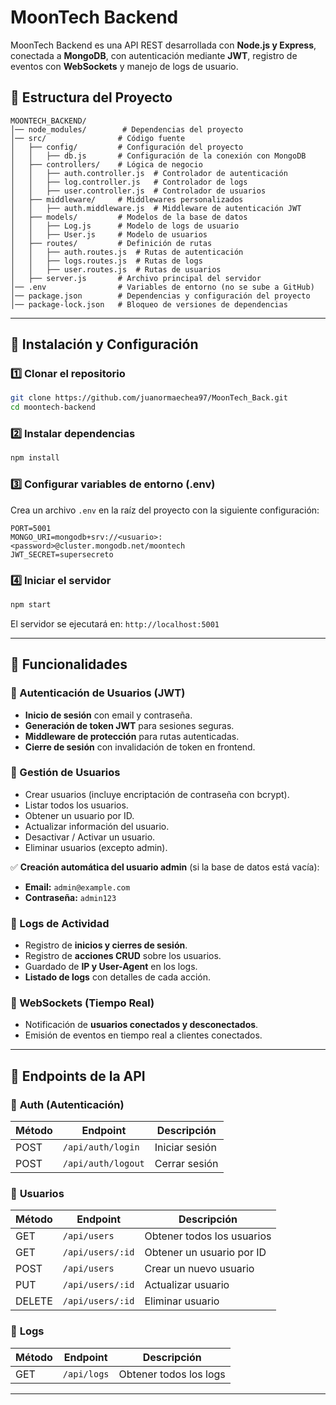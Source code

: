 # MoonTech Backend

MoonTech Backend es una API REST desarrollada con **Node.js y Express**, conectada a **MongoDB**, con autenticación mediante **JWT**, registro de eventos con **WebSockets** y manejo de logs de usuario.

## 📁 Estructura del Proyecto

```
MOONTECH_BACKEND/
│── node_modules/        # Dependencias del proyecto
│── src/                # Código fuente
│   ├── config/         # Configuración del proyecto
│   │   ├── db.js       # Configuración de la conexión con MongoDB
│   ├── controllers/    # Lógica de negocio
│   │   ├── auth.controller.js  # Controlador de autenticación
│   │   ├── log.controller.js   # Controlador de logs
│   │   ├── user.controller.js  # Controlador de usuarios
│   ├── middleware/     # Middlewares personalizados
│   │   ├── auth.middleware.js  # Middleware de autenticación JWT
│   ├── models/         # Modelos de la base de datos
│   │   ├── Log.js      # Modelo de logs de usuario
│   │   ├── User.js     # Modelo de usuarios
│   ├── routes/         # Definición de rutas
│   │   ├── auth.routes.js  # Rutas de autenticación
│   │   ├── logs.routes.js  # Rutas de logs
│   │   ├── user.routes.js  # Rutas de usuarios
│   ├── server.js       # Archivo principal del servidor
│── .env                # Variables de entorno (no se sube a GitHub)
│── package.json        # Dependencias y configuración del proyecto
│── package-lock.json   # Bloqueo de versiones de dependencias
```

---

## 🚀 Instalación y Configuración

### 1️⃣ Clonar el repositorio
```bash
git clone https://github.com/juanormaechea97/MoonTech_Back.git
cd moontech-backend
```

### 2️⃣ Instalar dependencias
```bash
npm install
```

### 3️⃣ Configurar variables de entorno (.env)
Crea un archivo `.env` en la raíz del proyecto con la siguiente configuración:
```env
PORT=5001
MONGO_URI=mongodb+srv://<usuario>:<password>@cluster.mongodb.net/moontech
JWT_SECRET=supersecreto
```

### 4️⃣ Iniciar el servidor
```bash
npm start
```

El servidor se ejecutará en: `http://localhost:5001`

---

## 📌 Funcionalidades

### 🔐 Autenticación de Usuarios (JWT)
- **Inicio de sesión** con email y contraseña.
- **Generación de token JWT** para sesiones seguras.
- **Middleware de protección** para rutas autenticadas.
- **Cierre de sesión** con invalidación de token en frontend.

### 👥 Gestión de Usuarios
- Crear usuarios (incluye encriptación de contraseña con bcrypt).
- Listar todos los usuarios.
- Obtener un usuario por ID.
- Actualizar información del usuario.
- Desactivar / Activar un usuario.
- Eliminar usuarios (excepto admin).

✅ **Creación automática del usuario admin** (si la base de datos está vacía):
- **Email:** `admin@example.com`
- **Contraseña:** `admin123`

### 📝 Logs de Actividad
- Registro de **inicios y cierres de sesión**.
- Registro de **acciones CRUD** sobre los usuarios.
- Guardado de **IP y User-Agent** en los logs.
- **Listado de logs** con detalles de cada acción.

### 🔴 WebSockets (Tiempo Real)
- Notificación de **usuarios conectados y desconectados**.
- Emisión de eventos en tiempo real a clientes conectados.

---

## 📌 Endpoints de la API

### 🔐 **Auth (Autenticación)**
| Método | Endpoint           | Descripción |
|--------|--------------------|-------------|
| POST   | `/api/auth/login`  | Iniciar sesión |
| POST   | `/api/auth/logout` | Cerrar sesión |

### 👥 **Usuarios**
| Método | Endpoint            | Descripción |
|--------|---------------------|-------------|
| GET    | `/api/users`        | Obtener todos los usuarios |
| GET    | `/api/users/:id`    | Obtener un usuario por ID |
| POST   | `/api/users`        | Crear un nuevo usuario |
| PUT    | `/api/users/:id`    | Actualizar usuario |
| DELETE | `/api/users/:id`    | Eliminar usuario |

### 📝 **Logs**
| Método | Endpoint          | Descripción |
|--------|------------------|-------------|
| GET    | `/api/logs`      | Obtener todos los logs |

---


